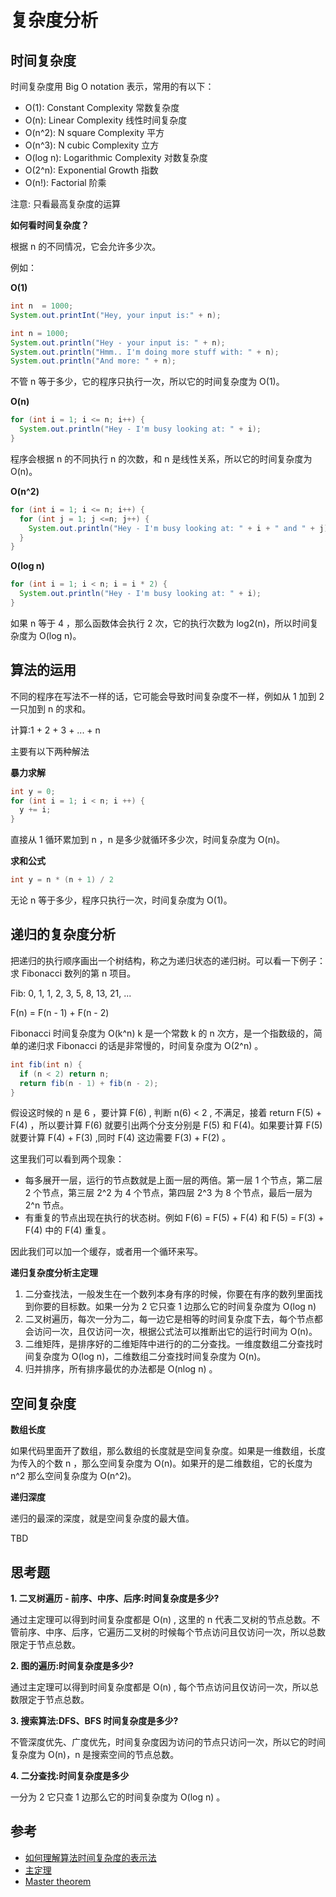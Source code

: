 # 复杂度分析

## 时间复杂度
时间复杂度用 Big O notation 表示，常用的有以下：

- O(1): Constant Complexity 常数复杂度
- O(n): Linear Complexity 线性时间复杂度 
- O(n^2): N square Complexity 平方
- O(n^3): N cubic Complexity 立方
- O(log n): Logarithmic Complexity 对数复杂度 
- O(2^n): Exponential Growth 指数
- O(n!): Factorial 阶乘

注意: 只看最高复杂度的运算

**如何看时间复杂度？**

根据 n 的不同情况，它会允许多少次。

例如：

**O(1)**

```java
int n  = 1000;
System.out.printInt("Hey, your input is:" + n);
```

```java
int n = 1000;
System.out.println("Hey - your input is: " + n); 
System.out.println("Hmm.. I'm doing more stuff with: " + n); 
System.out.println("And more: " + n);
```

不管 n 等于多少，它的程序只执行一次，所以它的时间复杂度为 O(1)。

**O(n)**

```java
for (int i = 1; i <= n; i++) {
  System.out.println("Hey - I'm busy looking at: " + i); 
}
```

程序会根据 n 的不同执行 n 的次数，和 n 是线性关系，所以它的时间复杂度为 O(n)。

**O(n^2)**

```java
for (int i = 1; i <= n; i++) { 
  for (int j = 1; j <=n; j++) {
    System.out.println("Hey - I'm busy looking at: " + i + " and " + j);
  } 
}
```

**O(log n)**

```java
for (int i = 1; i < n; i = i * 2) {
  System.out.println("Hey - I'm busy looking at: " + i);
}
```

如果 n 等于 4 ，那么函数体会执行 2 次，它的执行次数为 log2(n)，所以时间复杂度为 O(log n)。


## 算法的运用

不同的程序在写法不一样的话，它可能会导致时间复杂度不一样，例如从 1 加到 2 一只加到 n 的求和。

计算:1 + 2 + 3 + ... + n

主要有以下两种解法

**暴力求解**

```java
int y = 0;
for (int i = 1; i < n; i ++) {
  y += i;
}
```

直接从 1 循环累加到 n ，n 是多少就循环多少次，时间复杂度为 O(n)。

**求和公式**

```java
int y = n * (n + 1) / 2
```

无论 n 等于多少，程序只执行一次，时间复杂度为 O(1)。

## 递归的复杂度分析
把递归的执行顺序画出一个树结构，称之为递归状态的递归树。可以看一下例子：求 Fibonacci 数列的第 n 项目。

Fib: 0, 1, 1, 2, 3, 5, 8, 13, 21, ...

F(n) = F(n - 1) + F(n - 2)

Fibonacci 时间复杂度为 O(k^n)  k 是一个常数 k 的 n 次方，是一个指数级的，简单的递归求 Fibonacci 的话是非常慢的，时间复杂度为 O(2^n) 。


```java
int fib(int n) {
  if (n < 2) return n;
  return fib(n - 1) + fib(n - 2);
}
```


假设这时候的 n 是 6 ，要计算 F(6) , 判断 n(6) < 2 , 不满足，接着 return F(5) + F(4) ，所以要计算 F(6) 就要引出两个分支分别是 F(5) 和 F(4)。如果要计算 F(5) 就要计算 F(4) + F(3) ,同时 F(4) 这边需要 F(3) + F(2) 。

这里我们可以看到两个现象：

- 每多展开一层，运行的节点数就是上面一层的两倍。第一层 1 个节点，第二层 2 个节点，第三层 2^2 为 4 个节点，第四层 2^3 为 8 个节点，最后一层为 2^n 节点。
- 有重复的节点出现在执行的状态树。例如 F(6) =  F(5) + F(4) 和 F(5) = F(3) + F(4) 中的 F(4) 重复。

因此我们可以加一个缓存，或者用一个循环来写。

**递归复杂度分析主定理**

1. 二分查找法，一般发生在一个数列本身有序的时候，你要在有序的数列里面找到你要的目标数。如果一分为 2 它只查 1 边那么它的时间复杂度为 O(log n) 
2. 二叉树遍历，每次一分为二，每一边它是相等的时间复杂度下去，每个节点都会访问一次，且仅访问一次，根据公式法可以推断出它的运行时间为 O(n)。
3. 二维矩阵，是排序好的二维矩阵中进行的的二分查找。一维度数组二分查找时间复杂度为 O(log n)，二维数组二分查找时间复杂度为 O(n)。
4. 归并排序，所有排序最优的办法都是 O(nlog n) 。

## 空间复杂度

**数组长度**

如果代码里面开了数组，那么数组的长度就是空间复杂度。如果是一维数组，长度为传入的个数 n ，那么空间复杂度为 O(n)。如果开的是二维数组，它的长度为 n^2 那么空间复杂度为 O(n^2)。

**递归深度**

递归的最深的深度，就是空间复杂度的最大值。

TBD

## 思考题

**1. 二叉树遍历 - 前序、中序、后序:时间复杂度是多少?**

通过主定理可以得到时间复杂度都是 O(n) , 这里的 n 代表二叉树的节点总数。不管前序、中序、后序，它遍历二叉树的时候每个节点访问且仅访问一次，所以总数限定于节点总数。

**2. 图的遍历:时间复杂度是多少?**

通过主定理可以得到时间复杂度都是 O(n) , 每个节点访问且仅访问一次，所以总数限定于节点总数。

**3. 搜索算法:DFS、BFS 时间复杂度是多少?**

不管深度优先、广度优先，时间复杂度因为访问的节点只访问一次，所以它的时间复杂度为 O(n)，n 是搜索空间的节点总数。

**4. 二分查找:时间复杂度是多少**

一分为 2 它只查 1 边那么它的时间复杂度为 O(log n) 。


## 参考

- [如何理解算法时间复杂度的表示法](https://www.zhihu.com/question/21387264)
- [主定理](https://zh.wikipedia.org/wiki/%E4%B8%BB%E5%AE%9A%E7%90%86)
- [Master theorem](https://en.wikipedia.org/wiki/Master_theorem_(analysis_of_algorithms))



